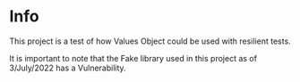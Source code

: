 # Info
This project is a test of how Values Object could be used with resilient tests.

It is important to note that the Fake library used in this project as of 3/July/2022 has a Vulnerability.